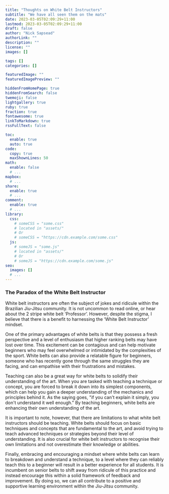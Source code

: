 ```yaml
---
title: "Thoughts on White Belt Instructors"
subtitle: "We have all seen them on the mats"
date: 2023-03-05T02:09:29+11:00
lastmod: 2023-03-05T02:09:29+11:00
draft: false
author: "Nick Sapsead"
authorLink: ""
description: ""
license: ""
images: []

tags: []
categories: []

featuredImage: ""
featuredImagePreview: ""

hiddenFromHomePage: true
hiddenFromSearch: false
twemoji: false
lightgallery: true
ruby: true
fraction: true
fontawesome: true
linkToMarkdown: true
rssFullText: false

toc:
  enable: true
  auto: true
code:
  copy: true
  maxShownLines: 50
math:
  enable: false
  # ...
mapbox:
  # ...
share:
  enable: true
  # ...
comment:
  enable: true
  # ...
library:
  css:
    # someCSS = "some.css"
    # located in "assets/"
    # Or
    # someCSS = "https://cdn.example.com/some.css"
  js:
    # someJS = "some.js"
    # located in "assets/"
    # Or
    # someJS = "https://cdn.example.com/some.js"
seo:
  images: []
  # ...
---
```

### The Paradox of the White Belt Instructor

White belt instructors are often the subject of jokes and ridicule within the Brazilian Jiu-Jitsu community. It is not uncommon to read online, or hear about the 2 stripe white belt ‘Professor’. However, despite the stigma, I believe that there is a benefit to harnessing the ‘White Belt Instructor’ mindset. 

One of the primary advantages of white belts is that they possess a fresh perspective and a level of enthusiasm that higher ranking belts may have lost over time. This excitement can be contagious and can help motivate beginners who may feel overwhelmed or intimidated by the complexities of the sport. White belts can also provide a relatable figure for beginners, someone who has recently gone through the same struggles they are facing, and can empathise with their frustrations and mistakes.

Teaching can also be a great way for white belts to solidify their understanding of the art. When you are tasked with teaching a technique or concept, you are forced to break it down into its simplest components, which can help you gain a deeper understanding of the mechanics and principles behind it. As the saying goes, "if you can't explain it simply, you don't understand it well enough." By teaching beginners, white belts are enhancing their own understanding of the art.

It is important to note, however, that there are limitations to what white belt instructors should be teaching. White belts should focus on basic techniques and concepts that are fundamental to the art, and avoid trying to teach advanced techniques or strategies beyond their level of understanding. It is also crucial for white belt instructors to recognise their own limitations and not overestimate their knowledge or abilities.

Finally, embracing and encouraging a mindset where white belts can learn to breakdown and understand a technique, to a level where they can reliably teach this to a beginner will result in a better experience for all students.  It is incumbent on senior belts to shift away from ridicule of this practice and instead encourage this within a solid framework of feedback and improvement. By doing so, we can all contribute to a positive and supportive learning environment within the Jiu-Jitsu community.

<!--more-->
